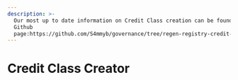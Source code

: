 ```yaml
---
description: >-
  Our most up to date information on Credit Class creation can be found on our
  Github
  page:https://github.com/S4mmyb/governance/tree/regen-registry-credit-class-prop/proposals/2021-12-regen-registry-cre
---
```


# Credit Class Creator


